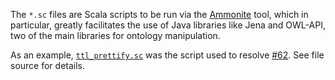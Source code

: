 The `*.sc` files are Scala scripts to be run via the 
[Ammonite](http://ammonite.io/#ScalaScripts) tool, which in 
particular, greatly facilitates the use of Java libraries like 
Jena and OWL-API, two of the main libraries for ontology manipulation.

As an example, [`ttl_prettify.sc`](ttl_prettify.sc) was the
script used to resolve [#62](https://github.com/ESIPFed/sweet/issues/62).
See file source for details.